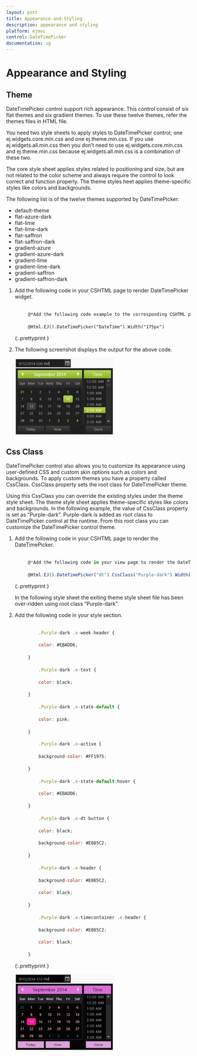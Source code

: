 ```yaml
---
layout: post
title: Appearance-and-Styling
description: appearance and styling
platform: ejmvc
control: DateTimePicker
documentation: ug
---
```


# Appearance and Styling

## Theme

DateTimePicker control support rich appearance. This control consist of six flat themes and six gradient themes. To use these twelve themes, refer the themes files in HTML file. 

You need two style sheets to apply styles to DateTimePicker control; one ej.widgets.core.min.css and one ej.theme.min.css. If you use ej.widgets.all.min.css then you don’t need to use ej.widgets.core.min.css and ej.theme.min.css because ej.widgets.all.min.css is a combination of these two.

The core style sheet applies styles related to positioning and size, but are not related to the color scheme and always require the control to look correct and function properly. The theme styles heet applies theme-specific styles like colors and backgrounds.

The following list is of the twelve themes supported by DateTimePicker:

* default-theme
* flat-azure-dark
* flat-lime
* flat-lime-dark
* flat-saffron
* flat-saffron-dark
* gradient-azure
* gradient-azure-dark
* gradient-lime
* gradient-lime-dark
* gradient-saffron
* gradient-saffron-dark



1. Add the following code in your CSHTML page to render DateTimePicker widget. 

   ~~~ html
   
	    @*Add the following code example to the corresponding CSHTML page to render DateTimePicker widget with right to left appearance*@

	    @Html.EJ().DateTimePicker("DateTime").Width("175px")

   ~~~
   {:.prettyprint }
   
   

2. The following screenshot displays the output for the above code.

	![](Appearance-and-Styling_images/Appearance-and-Styling_img1.png)



## Css Class

DateTimePicker control also allows you to customize its appearance using user-defined CSS and custom skin options such as colors and backgrounds. To apply custom themes you have a property called CssClass. CssClass property sets the root class for DateTimePicker theme.

Using this CssClass you can override the existing styles under the theme style sheet. The theme style sheet applies theme-specific styles like colors and backgrounds. In the following example, the value of CssClass property is set as “Purple-dark”. Purple-dark is added as root class to DateTimePicker control at the runtime. From this root class you can customize the DateTimePicker control theme.

1. Add the following code in your CSHTML page to render the DateTimePicker.


   ~~~ js
   	 
	    @*Add the following code in your view page to render the DateTimePicker.*@

	    @Html.EJ().DateTimePicker("dt").CssClass("Purple-dark").Width("175px")

   ~~~
   {:.prettyprint }


   In the following style sheet the exiting theme style sheet file has been over-ridden using root class “Purple-dark”. 

2. Add the following code in your style section.


   ~~~ js    
	 
			.Purple-dark .e-week-header {

			color: #EBADD6;

		}

			.Purple-dark .e-text {

			color: black;

		}

			.Purple-dark .e-state-default {

			color: pink;

		}

			.Purple-dark .e-active {

			background-color: #FF1975;

		}

			.Purple-dark .e-state-default:hover {

			color: #EBADD6;

		}

			.Purple-dark .e-dt-button {

			color: black;

			background-color: #E085C2;

		}

			.Purple-dark .e-header {

			background-color: #E085C2;

			color: black;

		}

			.Purple-dark .e-timecontainer .e-header {

			background-color: #E085C2;

			color: black;

		}

   ~~~
   {:.prettyprint }


    



	![](Appearance-and-Styling_images/Appearance-and-Styling_img2.png)



